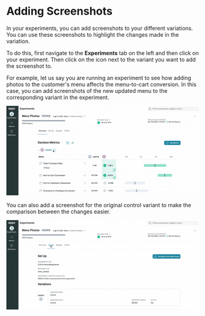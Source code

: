 # Adding Screenshots
In your experiments, you can add screenshots to your different variations. You can use these screenshots to highlight the changes made in the variation.

To do this, first navigate to the **Experiments** tab on the left and then click on your experiment. Then click on the icon next to the variant you want to add the screenshot to.

For example, let us say you are running an experiment to see how adding photos to the customer's menu affects the menu-to-cart conversion. In this case, you can add screenshots of the new updated menu to the corresponding variant in the experiment.

![Add screenshot](../../static/img/measuring-experiments/add-screenshot.gif)



You can also add a screenshot for the original control variant to make the comparison between the changes easier.

![Add control screenshot](../../static/img/measuring-experiments/add-control-screenshot.gif)